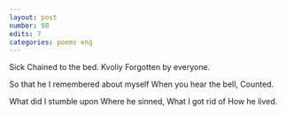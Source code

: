 ```yaml
---
layout: post
number: 98
edits: 7
categories: poems eng
---
```


Sick
Chained to the bed. 
Kvoliy 
Forgotten by everyone.

So that he
I remembered about myself
When you hear the bell, 
Counted.

What did I stumble upon
Where he sinned,
What I got rid of
How he lived.

